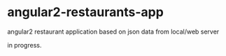 # angular2-restaurants-app
angular2 restaurant application based on json data from local/web server

in progress.
